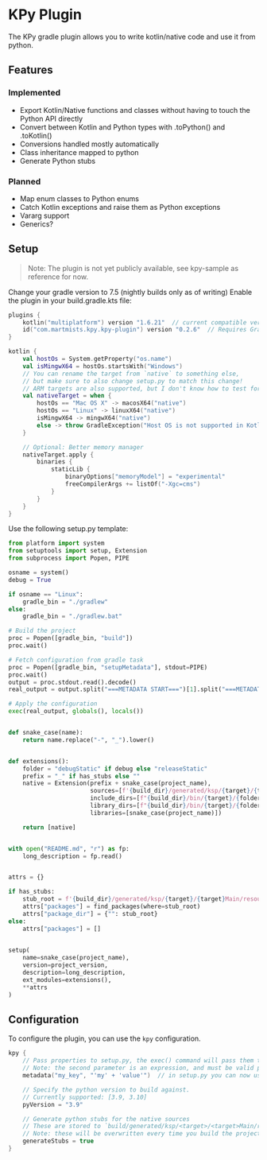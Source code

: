 # KPy Plugin

The KPy gradle plugin allows you to write kotlin/native code and use it from python.

## Features

### Implemented

- Export Kotlin/Native functions and classes without having to touch the Python API directly
- Convert between Kotlin and Python types with .toPython() and .toKotlin()
- Conversions handled mostly automatically
- Class inheritance mapped to python
- Generate Python stubs

### Planned

- Map enum classes to Python enums
- Catch Kotlin exceptions and raise them as Python exceptions
- Vararg support
- Generics?

## Setup

> Note: The plugin is not yet publicly available, see kpy-sample as reference for now.

Change your gradle version to 7.5 (nightly builds only as of writing)
Enable the plugin in your build.gradle.kts file:

```kotlin
plugins {
    kotlin("multiplatform") version "1.6.21"  // current compatible version
    id("com.martmists.kpy.kpy-plugin") version "0.2.6"  // Requires Gradle 7.5+
}

kotlin {
    val hostOs = System.getProperty("os.name")
    val isMingwX64 = hostOs.startsWith("Windows")
    // You can rename the target from `native` to something else, 
    // but make sure to also change setup.py to match this change!
    // ARM targets are also supported, but I don't know how to test for them
    val nativeTarget = when {
        hostOs == "Mac OS X" -> macosX64("native")
        hostOs == "Linux" -> linuxX64("native")
        isMingwX64 -> mingwX64("native")
        else -> throw GradleException("Host OS is not supported in Kotlin/Native.")
    }

    // Optional: Better memory manager
    nativeTarget.apply {
        binaries {
            staticLib {
                binaryOptions["memoryModel"] = "experimental"
                freeCompilerArgs += listOf("-Xgc=cms")
            }
        }
    }
}
```

Use the following setup.py template:

```python
from platform import system
from setuptools import setup, Extension
from subprocess import Popen, PIPE

osname = system()
debug = True

if osname == "Linux":
    gradle_bin = "./gradlew"
else:
    gradle_bin = "./gradlew.bat"

# Build the project
proc = Popen([gradle_bin, "build"])
proc.wait()

# Fetch configuration from gradle task
proc = Popen([gradle_bin, "setupMetadata"], stdout=PIPE)
proc.wait()
output = proc.stdout.read().decode()
real_output = output.split("===METADATA START===")[1].split("===METADATA END===")[0]

# Apply the configuration
exec(real_output, globals(), locals())


def snake_case(name):
    return name.replace("-", "_").lower()


def extensions():
    folder = "debugStatic" if debug else "releaseStatic"
    prefix = "_" if has_stubs else ""
    native = Extension(prefix + snake_case(project_name),
                       sources=[f'{build_dir}/generated/ksp/{target}/{target}Main/resources/entrypoint.cpp'],
                       include_dirs=[f"{build_dir}/bin/{target}/{folder}/"],
                       library_dirs=[f"{build_dir}/bin/{target}/{folder}/"],
                       libraries=[snake_case(project_name)])

    return [native]


with open("README.md", "r") as fp:
    long_description = fp.read()


attrs = {}

if has_stubs:
    stub_root = f'{build_dir}/generated/ksp/{target}/{target}Main/resources/'
    attrs["packages"] = find_packages(where=stub_root)
    attrs["package_dir"] = {"": stub_root}
else:
    attrs["packages"] = []

    
setup(
    name=snake_case(project_name),
    version=project_version,
    description=long_description,
    ext_modules=extensions(),
    **attrs
)
```

## Configuration

To configure the plugin, you can use the `kpy` configuration.

```kotlin
kpy {
    // Pass properties to setup.py, the exec() command will pass them to the context
    // Note: the second parameter is an expression, and must be valid python.
    metadata("my_key", "'my' + 'value'")  // in setup.py you can now use my_key and it evaluates to 'myvalue'

    // Specify the python version to build against.
    // Currently supported: [3.9, 3.10]
    pyVersion = "3.9"

    // Generate python stubs for the native sources
    // These are stored to `build/generated/ksp/<target>/<target>Main/resources/`
    // Note: these will be overwritten every time you build the project
    generateStubs = true
}
```
